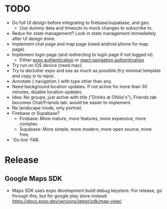 # TODO
* Do full UI design before integrating to firebase/supabase, and geo.
    - Use dummy data and timeouts to mock changes to subscribe to.
* Redux for state management? Look in state management immediately after UI design done.
* Implement chat page and map page (need android phone for map page).
* Implement login page (and redirecting to login page if not logged in).
    - Either [expo authentication](https://docs.expo.dev/router/reference/authentication/) or [react navigation authentication](https://reactnavigation.org/docs/auth-flow/)
* Try run on iOS device (need mac).
* Try to declutter expo and eas as much as possible (try minimal template and copy in to repo).
* Annotate { navigation } with type other than any.
* Need background location updates. If not active for more than 30 minutes, disable location updates.
* Idea: No groups, just active with title ("Drinks at Ofelia's"), Friends tab becomes Chat/Friends tab. would be easier to implement.
* No landscape mode, only portrait.
* Firebase or Supabase?
    - Firebase: More mature, more features, more expensive, more complex.
    - Supabase: More simple, more modern, more open source, more free.
* 'Go live' FAB.

# Release
## Google Maps SDK
* Maps SDK uses expo development build debug keystore. For release, go through this, but for google play store instead: https://docs.expo.dev/versions/latest/sdk/map-view/